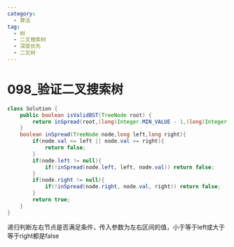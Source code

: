 ```yaml
---
category: 
  - 算法
tag: 
  - 树
  - 二叉搜索树
  - 深度优先
  - 二叉树
---
```


# 098_验证二叉搜索树
<Badge text="中等" type="warning" vertical="middle" />



```java
class Solution {
    public boolean isValidBST(TreeNode root) {
        return inSpread(root,(long)Integer.MIN_VALUE - 1,(long)Integer.MAX_VALUE + 1);
    }
    boolean inSpread(TreeNode node,long left,long right){
        if(node.val <= left || node.val >= right){
            return false;
        }
        if(node.left != null){
            if(!inSpread(node.left, left, node.val)) return false;
        }
        if(node.right != null){
            if(!inSpread(node.right, node.val, right)) return false;
        }
        return true;
    }
}
```

递归判断左右节点是否满足条件，传入参数为左右区间的值，小于等于left或大于等于right都是false